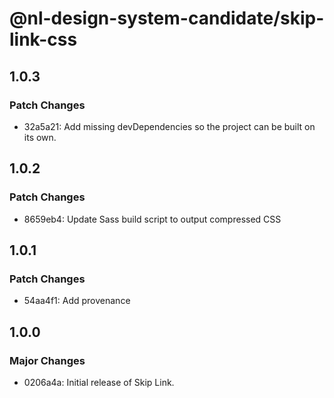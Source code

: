 # @nl-design-system-candidate/skip-link-css

## 1.0.3

### Patch Changes

- 32a5a21: Add missing devDependencies so the project can be built on its own.

## 1.0.2

### Patch Changes

- 8659eb4: Update Sass build script to output compressed CSS

## 1.0.1

### Patch Changes

- 54aa4f1: Add provenance

## 1.0.0

### Major Changes

- 0206a4a: Initial release of Skip Link.
